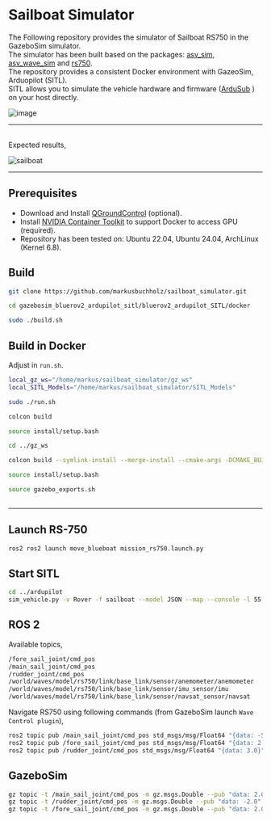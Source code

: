 # Sailboat Simulator

The Following repository provides the simulator of Sailboat RS750 in the GazeboSim simulator.<br>
The simulator has been built based on the packages: [asv_sim](https://github.com/srmainwaring/asv_sim), [asv_wave_sim](https://github.com/srmainwaring/asv_wave_sim) and [rs750](https://github.com/srmainwaring/rs750).<br>
The repository provides a consistent Docker environment with GazeoSim, Arduopilot (SITL). <br>
SITL allows you to simulate the vehicle hardware and firmware ([ArduSub](https://www.ardusub.com/) ) on your host directly.<br>

![image](https://github.com/user-attachments/assets/2ce6fac6-3691-49eb-a9a2-d0b390212459)

---
<br>
Expected results, <br>

![sailboat](https://github.com/user-attachments/assets/bfe3bdff-bdb4-4f41-a160-33d66d336404)

---
## Prerequisites

- Download and Install [QGroundControl](https://docs.qgroundcontrol.com/master/en/qgc-user-guide/getting_started/download_and_install.html) (optional).
- Install [NVIDIA Container Toolkit](https://docs.nvidia.com/datacenter/cloud-native/container-toolkit/latest/install-guide.html) to support Docker to access GPU (required).
- Repository has been tested on: Ubuntu 22.04, Ubuntu 24.04, ArchLinux (Kernel 6.8).


## Build

```bash
git clone https://github.com/markusbuchholz/sailboat_simulator.git

cd gazebosim_bluerov2_ardupilot_sitl/bluerov2_ardupilot_SITL/docker

sudo ./build.sh

```

## Build in Docker

Adjust in ```run.sh```.

```bash
local_gz_ws="/home/markus/sailboat_simulator/gz_ws"
local_SITL_Models="/home/markus/sailboat_simulator/SITL_Models"
```

```bash
sudo ./run.sh

colcon build

source install/setup.bash

cd ../gz_ws

colcon build --symlink-install --merge-install --cmake-args -DCMAKE_BUILD_TYPE=RelWithDebInfo -DBUILD_TESTING=ON -DCMAKE_CXX_STANDARD=17

source install/setup.bash

source gazebo_exports.sh
 
```
---


## Launch RS-750


```bash
ros2 ros2 launch move_blueboat mission_rs750.launch.py
```

## Start SITL

```bash
cd ../ardupilot
sim_vehicle.py -v Rover -f sailboat --model JSON --map --console -l 55.99541530863445,-3.3010225004910683,0,0
```




## ROS 2

Available topics,
```bash
/fore_sail_joint/cmd_pos
/main_sail_joint/cmd_pos
/rudder_joint/cmd_pos
/world/waves/model/rs750/link/base_link/sensor/anemometer/anemometer
/world/waves/model/rs750/link/base_link/sensor/imu_sensor/imu
/world/waves/model/rs750/link/base_link/sensor/navsat_sensor/navsat
```

Navigate RS750 using following commands (from GazeboSim launch ```Wave Control plugin```),

```bash
ros2 topic pub /main_sail_joint/cmd_pos std_msgs/msg/Float64 "{data: -5.0}"
ros2 topic pub /fore_sail_joint/cmd_pos std_msgs/msg/Float64 "{data: 2.0}"
ros2 topic pub /rudder_joint/cmd_pos std_msgs/msg/Float64 "{data: 3.0}"
```

## GazeboSim

```bash
gz topic -t /main_sail_joint/cmd_pos -m gz.msgs.Double --pub "data: 2.0"
gz topic -t /rudder_joint/cmd_pos -m gz.msgs.Double --pub "data: -2.0"
gz topic -t /fore_sail_joint/cmd_pos -m gz.msgs.Double --pub "data: 2.0"
```



